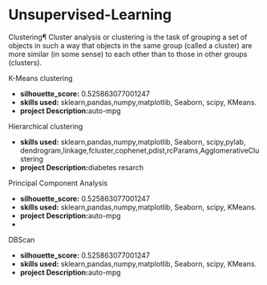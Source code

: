 #  Unsupervised-Learning

Clustering¶ Cluster analysis or clustering is the task of grouping a set of objects in such a way that objects in the same group (called a cluster) are more similar (in some sense) to each other than to those in other groups (clusters).

K-Means clustering
- <b>silhouette_score:</b> 0.525863077001247
- <b>skills used:</b> sklearn,pandas,numpy,matplotlib, Seaborn, scipy, KMeans.
- <b>project Description:</b>auto-mpg

 Hierarchical clustering
 
 
- <b>skills used:</b> sklearn,pandas,numpy,matplotlib, Seaborn, scipy,pylab, dendrogram,linkage,fcluster,cophenet,pdist,rcParams,AgglomerativeClustering
- <b>project Description:</b>diabetes resarch 

Principal Component Analysis

- <b>silhouette_score:</b> 0.525863077001247
- <b>skills used:</b> sklearn,pandas,numpy,matplotlib, Seaborn, scipy, KMeans.
- <b>project Description:</b>auto-mpg
- 
 DBScan 
 
 - <b>silhouette_score:</b> 0.525863077001247
- <b>skills used:</b> sklearn,pandas,numpy,matplotlib, Seaborn, scipy, KMeans.
- <b>project Description:</b>auto-mpg
